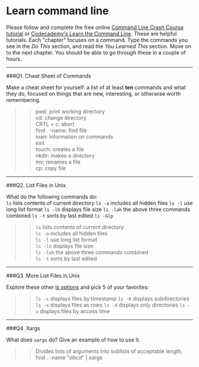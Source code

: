 # Learn command line

Please follow and complete the free online [Command Line Crash Course
tutorial](https://web.archive.org/web/20160708171659/http://cli.learncodethehardway.org/book/) or [Codecademy's Learn the Command Line](https://www.codecademy.com/learn/learn-the-command-line). These are helpful tutorials. Each "chapter" focuses on a command. Type the commands you see in the _Do This_ section, and read the _You Learned This_ section. Move on to the next chapter. You should be able to go through these in a couple of hours.

---

###Q1.  Cheat Sheet of Commands  

Make a cheat sheet for yourself: a list of at least **ten** commands and what they do, focused on things that are new, interesting, or otherwise worth remembering.

> > pwd: print working directory  
    cd: change directory  
    CRTL + c:  abort  
    find . -name:  find file  
    man: information on commands  
    exit  
    touch: creates a file  
    nkdir: makes a directory  
    mv:  renames a file  
    cp: copy file  

---

###Q2.  List Files in Unix   

What do the following commands do:  
`ls`  lists contents of current directory
`ls -a`  includes all hidden files
`ls -l`  use long list format
`ls -lh`  displays file size
`ls -lah`  the above three commands combined
`ls -t`  sorts by last edited
`ls -Glp`  

> > `ls`  lists contents of current directory  
`ls -a`  includes all hidden files  
`ls -l`  use long list format  
`ls -lh`  displays file size  
`ls -lah`  the above three commands combined  
`ls -t`  sorts by last edited  

---

###Q3.  More List Files in Unix  

Explore these other [ls options](http://www.techonthenet.com/unix/basic/ls.php) and pick 5 of your favorites:

> > `ls -c` displays files by timestamp
    `ls -R` displays subdirectories
    `ls -x` displays files as rows
    `ls -d` displays only directories
    `ls -u` displays files by access time
---

###Q4.  Xargs   

What does `xargs` do? Give an example of how to use it.

> > Divides lists of arguments into sublists of acceptable length.  
find . -name "*abcd*" | xargs
 

